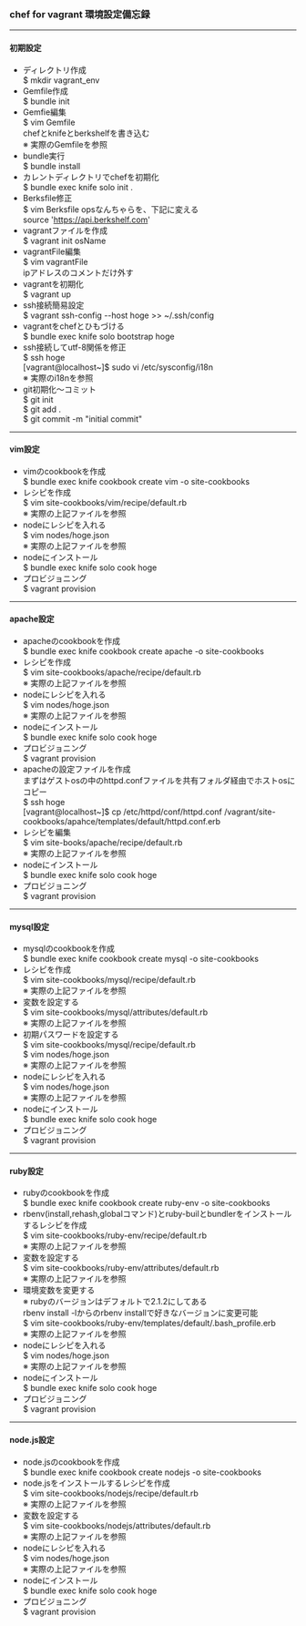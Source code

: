 ### chef for vagrant 環境設定備忘録
***

#### 初期設定  

* ディレクトリ作成  
$ mkdir vagrant_env  
* Gemfile作成  
$ bundle init  
* Gemfie編集  
$ vim Gemfile  
chefとknifeとberkshelfを書き込む  
※ 実際のGemfileを参照
* bundle実行  
$ bundle install  
* カレントディレクトリでchefを初期化  
$ bundle exec knife solo init .  
* Berksfile修正  
$ vim Berksfile
opsなんちゃらを、下記に変える  
source 'https://api.berkshelf.com'  
* vagrantファイルを作成  
$ vagrant init osName  
* vagrantFile編集  
$ vim vagrantFile  
ipアドレスのコメントだけ外す  
* vagrantを初期化  
$ vagrant up  
* ssh接続簡易設定  
$ vagrant ssh-config --host hoge >> ~/.ssh/config  
* vagrantをchefとひもづける  
$ bundle exec knife solo bootstrap hoge  
* ssh接続してutf-8関係を修正  
$ ssh hoge  
[vagrant@localhost~]$ sudo vi /etc/sysconfig/i18n  
※ 実際のi18nを参照
* git初期化〜コミット  
$ git init  
$ git add .  
$ git commit -m "initial commit"  

***

#### vim設定  

* vimのcookbookを作成  
$ bundle exec knife cookbook create vim -o site-cookbooks  
* レシピを作成  
$ vim site-cookbooks/vim/recipe/default.rb  
※ 実際の上記ファイルを参照  
* nodeにレシピを入れる  
$ vim nodes/hoge.json  
※ 実際の上記ファイルを参照  
* nodeにインストール  
$ bundle exec knife solo cook hoge  
* プロビジョニング  
$ vagrant provision  

***

#### apache設定  

* apacheのcookbookを作成  
$ bundle exec knife cookbook create apache -o site-cookbooks  
* レシピを作成  
$ vim site-cookbooks/apache/recipe/default.rb  
※ 実際の上記ファイルを参照  
* nodeにレシピを入れる  
$ vim nodes/hoge.json  
※ 実際の上記ファイルを参照  
* nodeにインストール  
$ bundle exec knife solo cook hoge  
* プロビジョニング  
$ vagrant provision  
* apacheの設定ファイルを作成  
まずはゲストosの中のhttpd.confファイルを共有フォルダ経由でホストosにコピー  
$ ssh hoge  
[vagrant@localhost~]$ cp /etc/httpd/conf/httpd.conf /vagrant/site-cookbooks/apahce/templates/default/httpd.conf.erb  
* レシピを編集  
$ vim site-books/apache/recipe/default.rb  
※ 実際の上記ファイルを参照  
* nodeにインストール  
$ bundle exec knife solo cook hoge  
* プロビジョニング  
$ vagrant provision  

***

#### mysql設定  

* mysqlのcookbookを作成  
$ bundle exec knife cookbook create mysql -o site-cookbooks  
* レシピを作成  
$ vim site-cookbooks/mysql/recipe/default.rb  
※ 実際の上記ファイルを参照  
* 変数を設定する  
$ vim site-cookbooks/mysql/attributes/default.rb  
※ 実際の上記ファイルを参照  
* 初期パスワードを設定する  
$ vim site-cookbooks/mysql/recipe/default.rb  
$ vim nodes/hoge.json  
※ 実際の上記ファイルを参照  
* nodeにレシピを入れる  
$ vim nodes/hoge.json  
※ 実際の上記ファイルを参照  
* nodeにインストール  
$ bundle exec knife solo cook hoge  
* プロビジョニング  
$ vagrant provision  

***

#### ruby設定  

* rubyのcookbookを作成  
$ bundle exec knife cookbook create ruby-env -o site-cookbooks  
* rbenv(install,rehash,globalコマンド)とruby-builとbundlerをインストールするレシピを作成  
$ vim site-cookbooks/ruby-env/recipe/default.rb  
※ 実際の上記ファイルを参照  
* 変数を設定する  
$ vim site-cookbooks/ruby-env/attributes/default.rb  
※ 実際の上記ファイルを参照  
* 環境変数を変更する  
※ rubyのバージョンはデフォルトで2.1.2にしてある  
rbenv install -lからのrbenv installで好きなバージョンに変更可能  
$ vim site-cookbooks/ruby-env/templates/default/.bash_profile.erb  
※ 実際の上記ファイルを参照  
* nodeにレシピを入れる  
$ vim nodes/hoge.json  
※ 実際の上記ファイルを参照  
* nodeにインストール  
$ bundle exec knife solo cook hoge  
* プロビジョニング  
$ vagrant provision  

***

#### node.js設定  

* node.jsのcookbookを作成  
$ bundle exec knife cookbook create nodejs -o site-cookbooks  
* node.jsをインストールするレシピを作成  
$ vim site-cookbooks/nodejs/recipe/default.rb  
※ 実際の上記ファイルを参照  
* 変数を設定する  
$ vim site-cookbooks/nodejs/attributes/default.rb  
※ 実際の上記ファイルを参照  
* nodeにレシピを入れる  
$ vim nodes/hoge.json  
※ 実際の上記ファイルを参照  
* nodeにインストール  
$ bundle exec knife solo cook hoge  
* プロビジョニング  
$ vagrant provision  